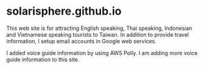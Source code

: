 # solarisphere.github.io

This web site is for attracting English speaking, Thai speaking, Indonesian and Vietnamese speaking tourists to Taiwan. In addition to provide travel information, I setup email accounts in Google web services.

I added voice guide information by using AWS Polly. I am adding more voice guide information to this site.
